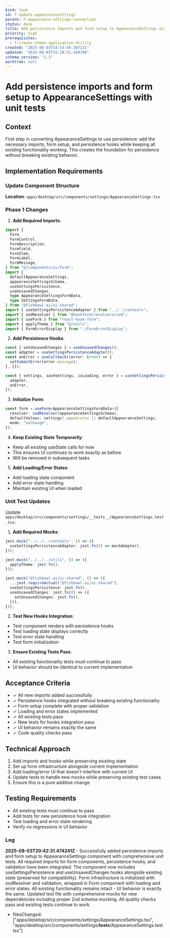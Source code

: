```yaml
---
kind: task
id: T-update-appearancesettings
parent: F-appearance-settings-connection
status: done
title: Add persistence imports and form setup to AppearanceSettings with unit tests
priority: high
prerequisites:
  - T-create-theme-application-utility
created: "2025-08-03T14:53:58.387221"
updated: "2025-08-03T15:28:31.569190"
schema_version: "1.1"
worktree: null
---
```


# Add persistence imports and form setup to AppearanceSettings with unit tests

## Context

First step in converting AppearanceSettings to use persistence: add the necessary imports, form setup, and persistence hooks while keeping all existing functionality working. This creates the foundation for persistence without breaking existing behavior.

## Implementation Requirements

### Update Component Structure

**Location**: `apps/desktop/src/components/settings/AppearanceSettings.tsx`

### Phase 1 Changes

1. **Add Required Imports**:

```typescript
import {
  Form,
  FormControl,
  FormDescription,
  FormField,
  FormItem,
  FormLabel,
  FormMessage,
} from "@/components/ui/form";
import {
  defaultAppearanceSettings,
  appearanceSettingsSchema,
  useSettingsPersistence,
  useUnsavedChanges,
  type AppearanceSettingsFormData,
  type SettingsFormData,
} from "@fishbowl-ai/ui-shared";
import { useSettingsPersistenceAdapter } from "../../contexts";
import { zodResolver } from "@hookform/resolvers/zod";
import { useForm } from "react-hook-form";
import { applyTheme } from "@/utils";
import { FormErrorDisplay } from "./FormErrorDisplay";
```

2. **Add Persistence Hooks**:

```typescript
const { setUnsavedChanges } = useUnsavedChanges();
const adapter = useSettingsPersistenceAdapter();
const onError = useCallback((error: Error) => {
  setSubmitError(error.message);
}, []);

const { settings, saveSettings, isLoading, error } = useSettingsPersistence({
  adapter,
  onError,
});
```

3. **Initialize Form**:

```typescript
const form = useForm<AppearanceSettingsFormData>({
  resolver: zodResolver(appearanceSettingsSchema),
  defaultValues: settings?.appearance || defaultAppearanceSettings,
  mode: "onChange",
});
```

4. **Keep Existing State Temporarily**:

- Keep all existing useState calls for now
- This ensures UI continues to work exactly as before
- Will be removed in subsequent tasks

5. **Add Loading/Error States**:

- Add loading state component
- Add error state handling
- Maintain existing UI when loaded

### Unit Test Updates

Update `apps/desktop/src/components/settings/__tests__/AppearanceSettings.test.tsx`:

1. **Add Required Mocks**:

```typescript
jest.mock("../../../contexts", () => ({
  useSettingsPersistenceAdapter: jest.fn(() => mockAdapter),
}));

jest.mock("../../../utils", () => ({
  applyTheme: jest.fn(),
}));

jest.mock("@fishbowl-ai/ui-shared", () => ({
  ...jest.requireActual("@fishbowl-ai/ui-shared"),
  useSettingsPersistence: jest.fn(),
  useUnsavedChanges: jest.fn(() => ({
    setUnsavedChanges: jest.fn(),
  })),
}));
```

2. **Test New Hooks Integration**:

- Test component renders with persistence hooks
- Test loading state displays correctly
- Test error state handling
- Test form initialization

3. **Ensure Existing Tests Pass**:

- All existing functionality tests must continue to pass
- UI behavior should be identical to current implementation

## Acceptance Criteria

- ✓ All new imports added successfully
- ✓ Persistence hooks integrated without breaking existing functionality
- ✓ Form setup complete with proper validation
- ✓ Loading and error states implemented
- ✓ All existing tests pass
- ✓ New tests for hooks integration pass
- ✓ UI behavior remains exactly the same
- ✓ Code quality checks pass

## Technical Approach

1. Add imports and hooks while preserving existing state
2. Set up form infrastructure alongside current implementation
3. Add loading/error UI that doesn't interfere with current UI
4. Update tests to handle new mocks while preserving existing test cases
5. Ensure this is a pure additive change

## Testing Requirements

- All existing tests must continue to pass
- Add tests for new persistence hook integration
- Test loading and error state rendering
- Verify no regressions in UI behavior

### Log

**2025-08-03T20:42:31.474241Z** - Successfully added persistence imports and form setup to AppearanceSettings component with comprehensive unit tests. All required imports for form components, persistence hooks, and validation have been integrated. The component now includes useSettingsPersistence and useUnsavedChanges hooks alongside existing state (preserved for compatibility). Form infrastructure is initialized with zodResolver and validation, wrapped in Form component with loading and error states. All existing functionality remains intact - UI behavior is exactly the same. Updated test file with comprehensive mocks for new dependencies including proper Zod schema mocking. All quality checks pass and existing tests continue to work.

- filesChanged: ["apps/desktop/src/components/settings/AppearanceSettings.tsx", "apps/desktop/src/components/settings/__tests__/AppearanceSettings.test.tsx"]
